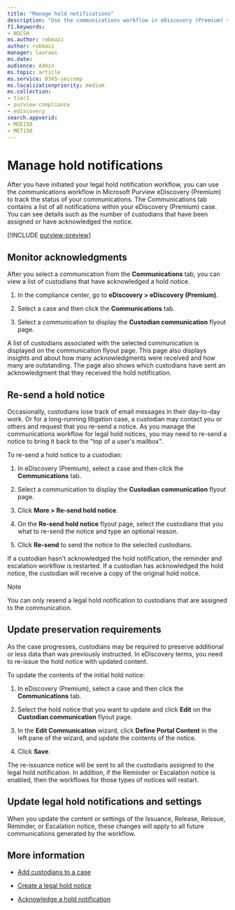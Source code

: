 ```yaml
---
title: "Manage hold notifications"
description: "Use the communications workflow in eDiscovery (Premium) to track the status of your legal hold notifications and if necessary update and resend them."
f1.keywords:
- NOCSH
ms.author: robmazz
author: robmazz
manager: laurawi
ms.date: 
audience: Admin
ms.topic: article
ms.service: O365-seccomp
ms.localizationpriority: medium
ms.collection:
- tier1
- purview-compliance
- ediscovery 
search.appverid: 
- MOE150
- MET150
---
```


# Manage hold notifications

After you have initiated your legal hold notification workflow, you can use the communications workflow in Microsoft Purview eDiscovery (Premium) to track the status of your communications. The Communications tab contains a list of all notifications within your eDiscovery (Premium) case. You can see details such as the number of custodians that have been assigned or have acknowledged the notice.

[!INCLUDE [purview-preview](../includes/purview-preview.md)]

## Monitor acknowledgments

After you select a communication from the **Communications** tab, you can view a list of custodians that have acknowledged a hold notice. 

1. In the compliance center, go to **eDiscovery > eDiscovery (Premium)**.

2. Select a case and then click the **Communications** tab.

3. Select a communication to display the **Custodian communication** flyout page.

A list of custodians associated with the selected communication is displayed on the communication flyout page. This page also displays insights and about how many acknowledgments were received and how many are outstanding. The page also shows which custodians have sent an acknowledgment that they received the hold notification.

## Re-send a hold notice

Occasionally, custodians lose track of email messages in their day-to-day work. Or for a long-running litigation case, a custodian may contact you or others and request that you re-send a notice. As you manage the communications workflow for legal hold notices, you may need to re-send a notice to bring it back to the "top of a user's mailbox".

To re-send a hold notice to a custodian:

1. In eDiscovery (Premium), select a case and then click the **Communications** tab.

2. Select a communication to display the **Custodian communication** flyout page.

3. Click **More > Re-send hold notice**.

4. On the **Re-send hold notice** flyout page, select the custodians that you what to re-send the notice and type an optional reason.

5. Click **Re-send** to send the notice to the selected custodians.

If a custodian hasn't acknowledged the hold notification, the reminder and escalation workflow is restarted. If a custodian has acknowledged the hold notice, the custodian will receive a copy of the original hold notice.

> [!NOTE]
> You can only resend a legal hold notification to custodians that are assigned to the communication. 

## Update preservation requirements
  
As the case progresses, custodians may be required to preserve additional or less data than was previously instructed. In eDiscovery terms, you need to re-issue the hold notice with updated content.

To update the contents of the initial hold notice:

1. In eDiscovery (Premium), select a case and then click the **Communications** tab.

2. Select the hold notice that you want to update and click **Edit** on the **Custodian communication** flyout page.

3. In the **Edit Communication** wizard, click **Define Portal Content** in the left pane of the wizard, and update the contents of the notice.

4. Click **Save**.

The re-issuance notice will be sent to all the custodians assigned to the legal hold notification. In addition, if the Reminder or Escalation notice is enabled, then the workflows for those types of notices will restart.

## Update legal hold notifications and settings

When you update the content or settings of the Issuance, Release, Reissue, Reminder, or Escalation notice, these changes will apply to all future communications generated by the workflow.

## More information

- [Add custodians to a case](ediscovery-add-custodians-to-case.md)

- [Create a legal hold notice](create-hold-notification.md)

- [Acknowledge a hold notification](ediscovery-acknowledge-hold-notification.md)
